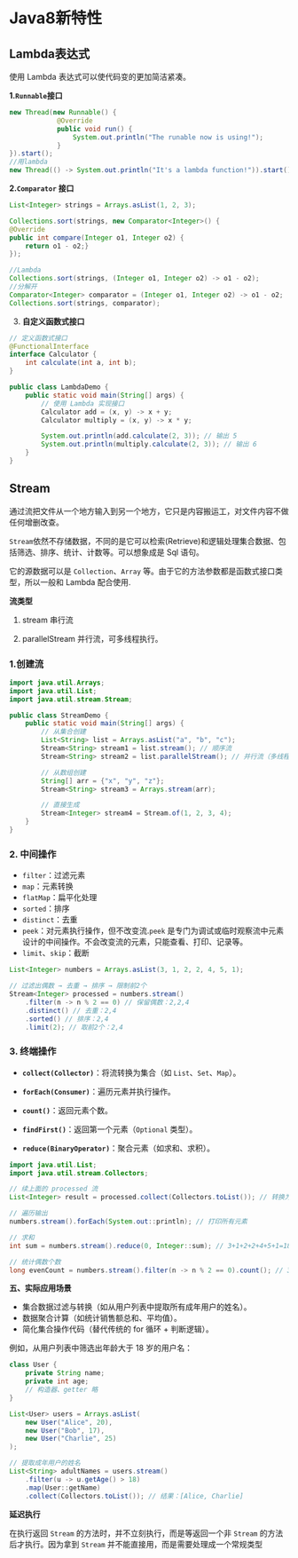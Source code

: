 # Java8新特性

## Lambda表达式

使用 Lambda 表达式可以使代码变的更加简洁紧凑。

**1.`Runnable`接口**

```java
new Thread(new Runnable() {
            @Override
            public void run() {
                System.out.println("The runable now is using!");
            }
}).start();
//用lambda
new Thread(() -> System.out.println("It's a lambda function!")).start();
```

**2.`Comparator` 接口**

```java
List<Integer> strings = Arrays.asList(1, 2, 3);

Collections.sort(strings, new Comparator<Integer>() {
@Override
public int compare(Integer o1, Integer o2) {
    return o1 - o2;}
});

//Lambda
Collections.sort(strings, (Integer o1, Integer o2) -> o1 - o2);
//分解开
Comparator<Integer> comparator = (Integer o1, Integer o2) -> o1 - o2;
Collections.sort(strings, comparator);
```

3. **自定义函数式接口**

```java
// 定义函数式接口
@FunctionalInterface
interface Calculator {
    int calculate(int a, int b);
}

public class LambdaDemo {
    public static void main(String[] args) {
        // 使用 Lambda 实现接口
        Calculator add = (x, y) -> x + y;
        Calculator multiply = (x, y) -> x * y;

        System.out.println(add.calculate(2, 3)); // 输出 5
        System.out.println(multiply.calculate(2, 3)); // 输出 6
    }
}
```



## Stream

通过流把文件从一个地方输入到另一个地方，它只是内容搬运工，对文件内容不做任何增删改查。

`Stream`依然不存储数据，不同的是它可以检索(Retrieve)和逻辑处理集合数据、包括筛选、排序、统计、计数等。可以想象成是 Sql 语句。

它的源数据可以是 `Collection`、`Array` 等。由于它的方法参数都是函数式接口类型，所以一般和 Lambda 配合使用.

**流类型**

1. stream 串行流

2. parallelStream 并行流，可多线程执行。

   

### **1.创建流**

```java
import java.util.Arrays;
import java.util.List;
import java.util.stream.Stream;

public class StreamDemo {
    public static void main(String[] args) {
        // 从集合创建
        List<String> list = Arrays.asList("a", "b", "c");
        Stream<String> stream1 = list.stream(); // 顺序流
        Stream<String> stream2 = list.parallelStream(); // 并行流（多线程处理）

        // 从数组创建
        String[] arr = {"x", "y", "z"};
        Stream<String> stream3 = Arrays.stream(arr);

        // 直接生成
        Stream<Integer> stream4 = Stream.of(1, 2, 3, 4);
    }
}
```

### **2. 中间操作**

- `filter`：过滤元素
- `map`：元素转换
- `flatMap`：扁平化处理
- `sorted`：排序
- `distinct`：去重
- `peek`：对元素执行操作，但不改变流.`peek` 是专门为调试或临时观察流中元素设计的中间操作。不会改变流的元素，只能查看、打印、记录等。
- `limit`、`skip`：截断

```java
List<Integer> numbers = Arrays.asList(3, 1, 2, 2, 4, 5, 1);

// 过滤出偶数 → 去重 → 排序 → 限制前2个
Stream<Integer> processed = numbers.stream()
    .filter(n -> n % 2 == 0) // 保留偶数：2,2,4
    .distinct() // 去重：2,4
    .sorted() // 排序：2,4
    .limit(2); // 取前2个：2,4
```

### **3. 终端操作**

- **`collect(Collector)`**：将流转换为集合（如 `List`、`Set`、`Map`）。

- **`forEach(Consumer)`**：遍历元素并执行操作。

- **`count()`**：返回元素个数。

- **`findFirst()`**：返回第一个元素（`Optional` 类型）。

- **`reduce(BinaryOperator)`**：聚合元素（如求和、求积）。

  

```java
import java.util.List;
import java.util.stream.Collectors;

// 续上面的 processed 流
List<Integer> result = processed.collect(Collectors.toList()); // 转换为 List：[2,4]

// 遍历输出
numbers.stream().forEach(System.out::println); // 打印所有元素

// 求和
int sum = numbers.stream().reduce(0, Integer::sum); // 3+1+2+2+4+5+1=18

// 统计偶数个数
long evenCount = numbers.stream().filter(n -> n % 2 == 0).count(); // 3个（2,2,4）
```

**五、实际应用场景**

- 集合数据过滤与转换（如从用户列表中提取所有成年用户的姓名）。
- 数据聚合计算（如统计销售额总和、平均值）。
- 简化集合操作代码（替代传统的 for 循环 + 判断逻辑）。



例如，从用户列表中筛选出年龄大于 18 岁的用户名：

```java
class User {
    private String name;
    private int age;
    // 构造器、getter 略
}

List<User> users = Arrays.asList(
    new User("Alice", 20),
    new User("Bob", 17),
    new User("Charlie", 25)
);

// 提取成年用户的姓名
List<String> adultNames = users.stream()
    .filter(u -> u.getAge() > 18)
    .map(User::getName)
    .collect(Collectors.toList()); // 结果：[Alice, Charlie]
```

**延迟执行**

在执行返回 `Stream` 的方法时，并不立刻执行，而是等返回一个非 `Stream` 的方法后才执行。因为拿到 `Stream` 并不能直接用，而是需要处理成一个常规类型